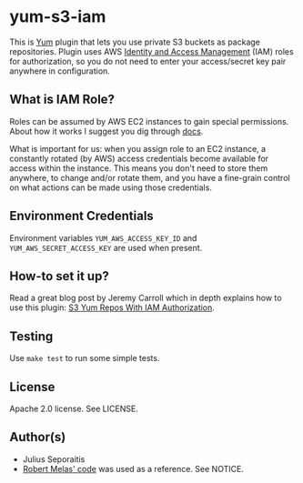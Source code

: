 # yum-s3-iam

This is [Yum](http://yum.baseurl.org/) plugin that lets you use
private S3 buckets as package repositories. Plugin uses AWS
[Identity and Access Management](http://aws.amazon.com/iam/) (IAM)
roles for authorization, so you do not need to enter your
access/secret key pair anywhere in configuration.

## What is IAM Role?

Roles can be assumed by AWS EC2 instances to gain special
permissions. About how it works I suggest you dig through
[docs](http://aws.amazon.com/documentation/iam/).

What is important for us: when you assign role to an EC2 instance,
a constantly rotated (by AWS) access credentials become available for
access within the instance. This means you don't need to store them
anywhere, to change and/or rotate them, and you have a fine-grain
control on what actions can be made using those credentials.

## Environment Credentials
Environment variables `YUM_AWS_ACCESS_KEY_ID` and `YUM_AWS_SECRET_ACCESS_KEY` are
used when present.

## How-to set it up?

Read a great blog post by Jeremy Carroll which in depth explains how to
use this plugin:
[S3 Yum Repos With IAM Authorization](http://www.carrollops.com/blog/2012/09/11/s3-yum-repos-with-iam-authorization/).

## Testing

Use `make test` to run some simple tests.

## License

Apache 2.0 license. See LICENSE.

## Author(s)

- Julius Seporaitis
- [Robert Melas' code](https://github.com/rmela/yum-s3-plugin/) was
  used as a reference. See NOTICE.
